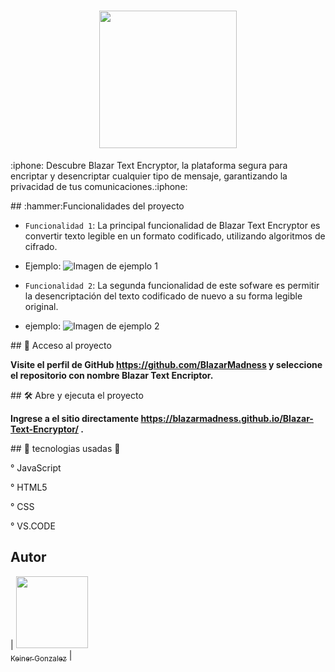 <h1 align="center"><img src="https://github.com/user-attachments/assets/e1c8d2ba-edb6-4a76-8454-b6058fce4ac3" width="220" height="220"></h1>

<p>:iphone: Descubre Blazar Text Encryptor, la plataforma segura para encriptar y desencriptar cualquier tipo de mensaje, garantizando la privacidad de tus comunicaciones.:iphone:</p>
## :hammer:Funcionalidades del proyecto

- `Funcionalidad 1`: La principal funcionalidad de Blazar Text Encryptor es convertir texto legible en un formato codificado, utilizando algoritmos de cifrado.
- Ejemplo: ![ Imagen de ejemplo 1](https://github.com/user-attachments/assets/3d7c4245-9b3b-432a-a141-7595f2038857)

- `Funcionalidad 2`:  La segunda funcionalidad de este sofware es permitir la desencriptación del texto codificado de nuevo a su forma legible original.
- ejemplo: ![ Imagen de ejemplo 2](https://github.com/user-attachments/assets/ec26ca2a-7570-4b76-b22e-3df945863e57)

\## 📁 Acceso al proyecto

**Visite el perfil de GitHub https://github.com/BlazarMadness y seleccione el repositorio con nombre Blazar Text Encriptor.**

\## 🛠️ Abre y ejecuta el proyecto

**Ingrese a el sitio directamente https://blazarmadness.github.io/Blazar-Text-Encryptor/ .**

\## :wrench: tecnologias usadas :wrench:

° JavaScript

° HTML5

° CSS

° VS.CODE

## Autor

| [<img src="https://github.com/user-attachments/assets/e1f935b1-380e-4ff5-8ca7-096fc285233c" width=115><br><sub>  Keiner Gonzalez</sub>](https://github.com/BlazarMadness) |



